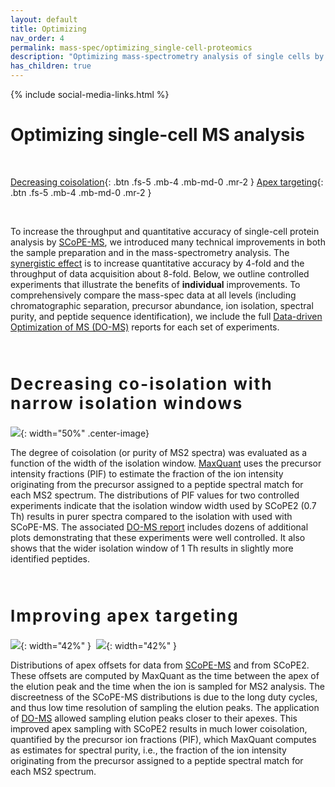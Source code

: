 ```yaml
---
layout: default
title: Optimizing
nav_order: 4
permalink: mass-spec/optimizing_single-cell-proteomics
description: "Optimizing mass-spectrometry analysis of single cells by SCoPE2 and other methods using isobaric carriers"
has_children: true
---
```

{% include social-media-links.html %}

# Optimizing single-cell MS analysis


&nbsp;

[Decreasing coisolation]({{site.baseurl}}#decreasing-coisolation){: .btn .fs-5 .mb-4 .mb-md-0 .mr-2 }
[Apex targeting]({{site.baseurl}}#Apex-targetting){: .btn .fs-5 .mb-4 .mb-md-0 .mr-2 }
<!--
[Sample preparation]({{site.baseurl}}#single-cell-sample-preparation){: .btn .fs-5 .mb-4 .mb-md-0 .mr-2 }
-->

&nbsp;

To increase the throughput and quantitative accuracy of single-cell protein analysis by [SCoPE-MS](https://doi.org/10.1101/102681), we introduced many technical improvements in both the sample preparation and in the mass-spectrometry analysis. The [synergistic effect](https://www.biorxiv.org/content/biorxiv/early/2019/12/05/665307/T1.medium.gif) is to increase quantitative accuracy by 4-fold and the throughput of data acquisition about 8-fold. Below, we outline controlled experiments that illustrate the benefits of **individual** improvements. To comprehensively compare the mass-spec data at all levels (including chromatographic separation, precursor abundance, ion isolation, spectral purity, and peptide sequence identification), we include the full [Data-driven Optimization of MS (DO-MS)](https://do-ms.slavovlab.net) reports for each set of experiments. 

&nbsp;


<h2 style="letter-spacing: 2px; font-size: 26px;" id="decreasing-coisolation" >Decreasing co-isolation with narrow isolation windows</h2>

![]({{site.baseurl}}Figures/SCoPE2_Purity_of_MS2_Spectra.png){: width="50%" .center-image}



The degree of coisolation (or purity of MS2 spectra) was evaluated as a function of the width of the isolation window. [MaxQuant](https://www.maxquant.org/) uses the precursor intensity fractions (PIF) to estimate the fraction of the ion intensity originating from the precursor assigned to a peptide spectral match for each MS2 spectrum. The distributions of PIF values for two controlled experiments indicate that the isolation window width used by SCoPE2 (0.7 Th) results in purer spectra compared to the isolation with used with SCoPE-MS. The associated [DO-MS report]({{site.baseurl}}DO-MS_Reports/DO-MS_Report_MS2_isolation_window.html) includes dozens of additional plots demonstrating that these  experiments were well controlled. It also shows that the wider isolation window of 1 Th results in slightly more identified peptides.



&nbsp;

<h2 style="letter-spacing: 2px; font-size: 26px;" id="Apex-targeting" >Improving apex targeting</h2>

![]({{site.baseurl}}Figures/SCoPE-MS__SCoPE2__Apex-offsets.png){: width="42%" }&nbsp;&nbsp;![]({{site.baseurl}}Figures/SCoPE-MS__SCoPE2__PIF.png){: width="42%" }

Distributions of apex offsets for data from [SCoPE-MS](http://scope.slavovlab.net) and from SCoPE2. These offsets are computed by MaxQuant as the time between the apex of the elution peak and the time when the ion is sampled for MS2 analysis. The discreetness of the SCoPE-MS distributions is due to the long duty cycles, and thus low time resolution of sampling the elution peaks. The application of [DO-MS](http://do-ms.slavovlab.net) allowed sampling elution peaks closer to their apexes. This improved apex sampling with SCoPE2 results in much lower coisolation, quantified by the precursor ion fractions (PIF), which MaxQuant computes as estimates for spectral purity, i.e., the fraction of the ion intensity originating from the precursor assigned to a peptide spectral match for each MS2 spectrum.

&nbsp;



<!--
<h2 style="letter-spacing: 2px; font-size: 26px;" id="single-cell-sample-preparation" >Apex </h2>

-->





&nbsp;

&nbsp;  

&nbsp;

&nbsp;  

&nbsp;

&nbsp;

&nbsp;

&nbsp;

&nbsp;

&nbsp;

&nbsp;

&nbsp;

&nbsp;

&nbsp;

&nbsp;

&nbsp;

&nbsp;

&nbsp;

&nbsp;
